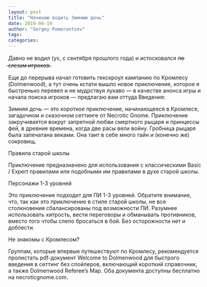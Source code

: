 ```yaml
---
layout: post
title: "Начинаю водить Зимнюю дочь"
date: 2019-04-19
author: "Sergey Pomerantsev"
tags:
categories:
---
```


Давно не водил (ух, с сентября прошлого года) и истосковался п̶о̶ ̶с̶л̶е̶з̶а̶м̶ ̶и̶г̶р̶о̶к̶о̶в̶.

Еще до перерыва начал готовить гекскроул кампанию по Кромлесу (Dolmenwood), а тут очень кстати вышло новое приключение, которое я быстренько перевел и не мудрствуя лукаво — в качестве анонса игры и начала поиска игроков — предлагаю вам оттуда Введение:

Зимняя дочь — это короткое приключение, начинающееся в Кромлесе, загадочном и сказочном сеттинге от Necrotic Gnome. Приключение закручивается вокруг запретной любви смертного рыцаря и принцессы фей, в древние времена, когда две расы вели войну. Гробница рыцаря была запечатана веками. Она таит в себе много тайн и (конечно же) сокровищ.

Правила старой школы

Приключение предназначено для использования с классическими Basic / Expert правилами или подобными им правилами в духе старой школы.

Персонажи 1-3 уровней

Это приключение подходит для ПИ 1-3 уровней. Обратите внимание, что, так как это приключение в стиле старой школы, не все столкновения сбалансированы под возможности ПИ. Разумнее использовать хитрость, вести переговоры и обманывать противников, вместо того чтобы слепо бросаться в бой. Без осторожности нет и доблести.

Не знакомы с Кромлесом?

Группам, которые впервые путешествуют по Кромлесу, рекомендуется пролистать pdf-документ Welcome to Dolmenwood для быстрого введения в сеттинг без спойлеров, включающий короткий справочник, а также Dolmenwood Referee’s Map. Оба документа доступны бесплатно на necroticgnome.com.

